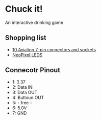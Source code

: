 # Chuck it!
An interactive drinking game


## Shopping  list
- [10 Aviation 7-pin connectors and sockets](https://www.amazon.de/Clyxgs-Panelmontage-Aviation-M%C3%A4nnlich-Weiblich-Silber/dp/B07VJYPBHK/ref=sr_1_1_sspa?__mk_de_DE=%C3%85M%C3%85%C5%BD%C3%95%C3%91&dchild=1&keywords=6%2Bpin%2Baviation&qid=1591522216&s=ce-de&sr=1-1-spons&spLa=ZW5jcnlwdGVkUXVhbGlmaWVyPUEyVVJTUlI4UUQzOUMzJmVuY3J5cHRlZElkPUEwOTQyNzcyTUFCQ08yWDZNU1RBJmVuY3J5cHRlZEFkSWQ9QTAzMDc5NjUyNENUWlk1S1RHMUcmd2lkZ2V0TmFtZT1zcF9hdGYmYWN0aW9uPWNsaWNrUmVkaXJlY3QmZG9Ob3RMb2dDbGljaz10cnVl&th=1)
- [NeoPixel LEDS](https://www.ebay.de/itm/123868061007)


## Connecotr Pinout
- 1: 3.37
- 2: Data IN
- 3: Data OUT
- 4: Buttoun OUT
- 5: - free -
- 6: 5.0V
- 7: GND
